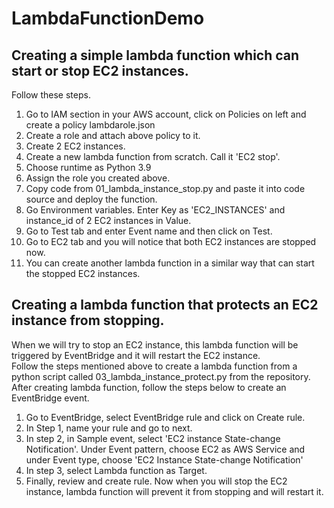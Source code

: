 # LambdaFunctionDemo
## Creating a simple lambda function which can start or stop EC2 instances.  
Follow these steps.  
 1. Go to IAM section in your AWS account, click on Policies on left and create a policy lambdarole.json  
 2. Create a role and attach above policy to it.
 3. Create 2 EC2 instances.
 4. Create a new lambda function from scratch. Call it 'EC2 stop'. 
 5. Choose runtime as Python 3.9  
 6. Assign the role you created above.  
 7. Copy code from 01_lambda_instance_stop.py and paste it into code source and deploy the function.
 8. Go Environment variables. Enter Key as 'EC2_INSTANCES' and instance_id of 2 EC2 instances in Value.
 9. Go to Test tab and enter Event name and then click on Test.
 10. Go to EC2 tab and you will notice that both EC2 instances are stopped now.
 11. You can create another lambda function in a similar way that can start the stopped EC2 instances.

## Creating a lambda function that protects an EC2 instance from stopping.  
When we will try to stop an EC2 instance, this lambda function will be triggered by EventBridge and it will restart the EC2 instance.  
Follow the steps mentioned above to create a lambda function from a python script called 03_lambda_instance_protect.py from the repository.
After creating lambda function, follow the steps below to create an EventBridge event.  
1. Go to EventBridge, select EventBridge rule and click on Create rule.  
2. In Step 1, name your rule and go to next.  
3. In step 2, in Sample event, select 'EC2 instance State-change Notification'. Under Event pattern, choose EC2 as AWS Service and under Event type, choose 'EC2 Instance State-change Notification'  
4. In step 3, select Lambda function as Target.  
5. Finally, review and create rule.
Now when you will stop the EC2 instance, lambda function will prevent it from stopping and will restart it.

